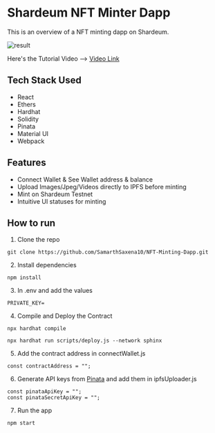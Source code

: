 # Shardeum NFT Minter Dapp

This is an overview of a NFT minting dapp on Shardeum.

![result](https://iili.io/HZpuw79.png)

Here's the Tutorial Video --> [Video Link](https://youtu.be/NTwpC_HVLP8)

## Tech Stack Used

- React
- Ethers
- Hardhat
- Solidity
- Pinata
- Material UI
- Webpack

## Features

- Connect Wallet & See Wallet address & balance
- Upload Images/Jpeg/Videos directly to IPFS before minting
- Mint on Shardeum Testnet
- Intuitive UI statuses for minting

## How to run

1. Clone the repo

```shell
git clone https://github.com/SamarthSaxena10/NFT-Minting-Dapp.git
```

2. Install dependencies

```shell
npm install
```

3. In .env and add the values

```shell
PRIVATE_KEY=
```

4. Compile and Deploy the Contract

```shell
npx hardhat compile

npx hardhat run scripts/deploy.js --network sphinx
```

5. Add the contract address in connectWallet.js

```shell
const contractAddress = "";
```

6. Generate API keys from [Pinata](https://pinata.cloud/) and add them in ipfsUploader.js

```shell
const pinataApiKey = "";
const pinataSecretApiKey = "";
```

7. Run the app

```shell
npm start
```
